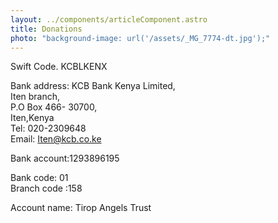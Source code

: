 ```yaml
---
layout: ../components/articleComponent.astro
title: Donations
photo: "background-image: url('/assets/_MG_7774-dt.jpg');"
---
```


Swift Code. KCBLKENX

Bank address: KCB Bank Kenya Limited,  
Iten branch,  
P.O Box 466- 30700,  
Iten,Kenya  
Tel: 020-2309648  
Email: Iten@kcb.co.ke  

Bank account:1293896195

Bank code: 01  
Branch code :158

Account name: Tirop Angels Trust